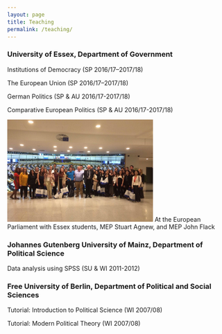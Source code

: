 ```yaml
---
layout: page
title: Teaching
permalink: /teaching/
---
```


### University of Essex, Department of Government
Institutions of Democracy (SP 2016/17–2017/18)

The European Union (SP 2016/17–2017/18)

German Politics (SP & AU 2016/17-2017/18)

Comparative European Politics (SP & AU 2016/17-2017/18)

<p>
<span class="marginnote shownote"> <!--
<div class="figure">--> <img src="assets/img/European_Parliament.jpg" alt="At the European Parliament with Essex students, MEP Stuart Agnew, and MEP John Flack" width="336"  /> <!--
<p class="caption marginnote">-->At the European Parliament with Essex students, MEP Stuart Agnew, and MEP John Flack<!--</p>--> <!--</div>--></span>
</p>

### Johannes Gutenberg University of Mainz, Department of Political Science
Data analysis using SPSS (SU & WI 2011-2012)
	
### Free University of Berlin, Department of Political and Social Sciences
Tutorial: Introduction to Political Science (WI 2007/08)

Tutorial: Modern Political Theory (WI 2007/08)
